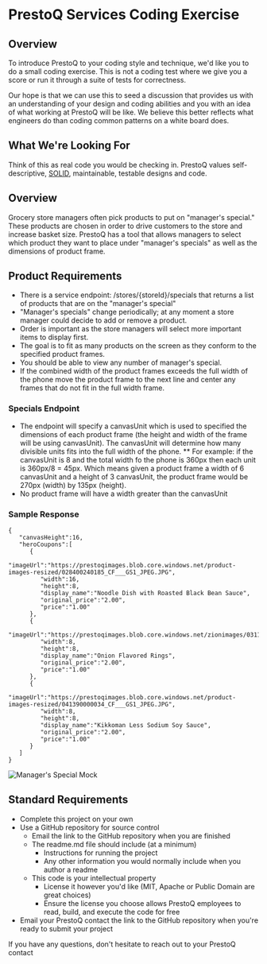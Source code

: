 # PrestoQ Services Coding Exercise

## Overview

To introduce PrestoQ to your coding style and technique, we'd like you to do a small coding exercise. This is not a coding test where we give you a score or run it through a suite of tests for correctness.

Our hope is that we can use this to seed a discussion that provides us with an understanding of your design and coding abilities and you with an idea of what working at PrestoQ will be like. We believe this better reflects what engineers do than coding common patterns on a white board does.

## What We're Looking For

Think of this as real code you would be checking in. PrestoQ values self-descriptive, [SOLID](https://en.wikipedia.org/wiki/SOLID), maintainable, testable designs and code.

## Overview
Grocery store managers often pick products to put on "manager's special." These products are chosen in order to drive customers to the store and increase basket size. PrestoQ has a tool that allows managers to select which product they want to place under "manager's specials" as well as the dimensions of product frame.

## Product Requirements
* There is a service endpoint: /stores/{storeId}/specials that returns a list of products that are on the "manager's special"
* "Manager's specials" change periodically; at any moment a store manager could decide to add or remove a product.
* Order is important as the store managers will select more important items to display first.
* The goal is to fit as many products on the screen as they conform to the specified product frames.
* You should be able to view any number of manager's special.
* If the combined width of the product frames exceeds the full width of the phone move the product frame to the next line and center any frames that do not fit in the full width frame.

### Specials Endpoint
* The endpoint will specify a canvasUnit which is used to specified the dimensions of each product frame (the height and width of the frame will be using canvasUnit). The canvasUnit will determine how many divisible units fits into the full width of the phone. 
** For example: if the canvasUnit is 8 and the total width fo the phone is 360px then each unit is 360px/8 = 45px. Which means given a product frame a width of 6 canvasUnit and a height of 3 canvasUnit, the product frame would be 270px (width) by 135px (height).
* No product frame will have a width greater than the canvasUnit

### Sample Response
```
{  
   "canvasHeight":16,
   "heroCoupons":[  
      {  
         "imageUrl":"https://prestoqimages.blob.core.windows.net/product-images-resized/028400240185_CF___GS1_JPEG.JPG",
         "width":16,
         "height":8,
         "display_name":"Noodle Dish with Roasted Black Bean Sauce",
         "original_price":"2.00",
         "price":"1.00"
      },
      {  
         "imageUrl":"https://prestoqimages.blob.core.windows.net/zionimages/031146033348.png",
         "width":8,
         "height":8,
         "display_name":"Onion Flavored Rings",
         "original_price":"2.00",
         "price":"1.00"
      },
      {  
         "imageUrl":"https://prestoqimages.blob.core.windows.net/product-images-resized/041390000034_CF___GS1_JPEG.JPG",
         "width":8,
         "height":8,
         "display_name":"Kikkoman Less Sodium Soy Sauce",
         "original_price":"2.00",
         "price":"1.00"
      }
   ]
}
```

![Manager's Special Mock](https://github.com/prestoqinc/code-exercise-ios/blob/master/managerSpecials.png "Manager's Special Mock")

## Standard Requirements
* Complete this project on your own
* Use a GitHub repository for source control
  * Email the link to the GitHub repository when you are finished
  * The readme.md file should include (at a minimum)
    * Instructions for running the project
    * Any other information you would normally include when you author a readme
  * This code is your intellectual property
    * License it however you'd like (MIT, Apache or Public Domain are great choices)
    * Ensure the license you choose allows PrestoQ employees to read, build, and execute the code for free
* Email your PrestoQ contact the link to the GitHub repository when you're ready to submit your project

If you have any questions, don't hesitate to reach out to your PrestoQ contact

